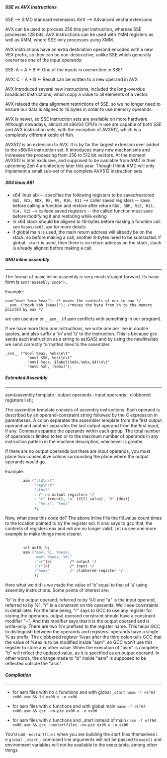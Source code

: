 
#####  SSE vs AVX Instructions

SSE --> SIMD standard extensions
AVX --> Advanced vector extensions

AVX can be used to process 256 bits per instruction, whereas SSE processes 128 bits. AVX instructions can be used with YMM registers as well as XMM, where SSE only processes using XMM.

AVX instructions have an extra destination operand encoded with a new VEX prefix, so they can be non-destructive, unlike SSE which generally overwrites one of the input operands:

SSE: A = A + B ← One of the inputs is overwritten in SSE!

AVX: C = A + B ← Result can be written to a new operand in AVX

AVX introduced several new instructions, included the long-overdue broadcast instructions, which copy a value to all elements of a vector.

AVX relaxed the data alignment restrictions of SSE, so we no longer need to ensure our data is aligned to 16 bytes in order to use memory operands.

AVX is newer, so SSE instruction sets are available on more hardware. Although nowadays, almost all x86/64 CPU’s in use are capable of both SSE and AVX instruction sets, with the exception of AVX512, which is a completely different kettle of fish.

AVX512 is an extension to AVX. It is by far the largest extension ever added to the x86/64 instruction set. It introduces many new mechanisms and increases the processing from 256 to 512 bit vectors. At the moment AVX512 is Intel exclusive, and supposed to be available from AMD in their upcoming Zen 4 architecture later this year. Though I think AMD will only implement a small sub-set of the complete AVX512 instruction sets.

##### X64 linux ABI
- x64 linux abi -- specifies the following registers to be saved/restored
`RAX, RCX, RDX, R8, R9, R10, R11` --> caller saved registers -- save before calling a function and restore after return
`RBX, RBP, R12, R13, R14, R15` --> calleee saved registers  -- the called function must save before modifying it and restoring while exiting 
- In x64 stack should be aligned to 16-bytes before making a function call.  see `Repos/ex03.asm` for more details
- if global main is used, the main return address will already be on the stack, so before making a call, another 8-bytes need to be  subtracted.  if global `_start` is used, then there is no return address on the stack, stack is already aligned before making a call. 

##### GNU inline assembly 
---------------------
The format of basic inline assembly is very much straight forward. Its basic form is 
	`asm("assembly code");`

Example:

`asm("movl %ecx %eax"); /* moves the contents of ecx to eax */`
`__asm__("movb %bh (%eax)"); /*moves the byte from bh to the memory pointed by eax */`

we can use asm or `__asm__` (if asm conflicts with something in our program).

If we have more than one instructions, we write one per line in double quotes, and also suffix a ’\n’ and ’\t’ to the instruction. This is because gcc sends each instruction as a string to as(GAS) and by using the newline/tab we send correctly formatted lines to the assembler.

```
_asm__ ("movl %eax, %ebx\n\t"
          "movl $56, %esi\n\t"
          "movl %ecx, $label(%edx,%ebx,$4)\n\t"
          "movb %ah, (%ebx)");
```

##### Extended Assembly
---
asm(assembly template : output operands : input operands : clobbered registers list);

The assembler template consists of assembly instructions. Each operand is described by an operand-constraint string followed by the C expression in parentheses. A colon separates the assembler template from the first output operand and another separates the last output operand from the first input, if any. Commas separate the operands within each group. The total number of operands is limited to ten or to the maximum number of operands in any instruction pattern in the machine description, whichever is greater.

If there are no output operands but there are input operands, you must place two consecutive colons surrounding the place where the output operands would go.

Example:
```bash
        asm ("cld\n\t"
             "rep\n\t"
             "stosl"
             : /* no output registers */
             : "c" (count), "a" (fill_value), "D" (dest)
             : "%ecx", "%edi" 
             );
```


Now, what does this code do? The above inline fills the fill_value count times to the location pointed to by the register edi. It also says to gcc that, the contents of registers eax and edi are no longer valid. Let us see one more example to make things more clearer.
```bash
       
        int a=10, b;
        asm ("movl %1, %%eax; 
              movl %%eax, %0;"
             :"=r"(b)        /* output */
             :"r"(a)         /* input */
             :"%eax"         /* clobbered register */
             );       
```

Here what we did is we made the value of ’b’ equal to that of ’a’ using assembly instructions. Some points of interest are:

"b" is the output operand, referred to by %0 and "a" is the input operand, referred to by %1.
"r" is a constraint on the operands. We’ll see constraints in detail later. For the time being, "r" says to GCC to use any register for storing the operands. output operand constraint should have a constraint modifier "=". And this modifier says that it is the output operand and is write-only.
There are two %’s prefixed to the register name. This helps GCC to distinguish between the operands and registers. operands have a single % as prefix.
The clobbered register %eax after the third colon tells GCC that the value of %eax is to be modified inside "asm", so GCC won’t use this register to store any other value.
When the execution of "asm" is complete, "b" will reflect the updated value, as it is specified as an output operand. In other words, the change made to "b" inside "asm" is supposed to be reflected outside the "asm".


##### Compilation
---
- for asm files with no c functions and with global `_start`
`nasm -f elf64 ex06.asm && ld ex06.o -o ex06`

- for asm files with c functions and with global main
`nasm -f elf64 ex06.asm && gcc -no-pie ex06.o -o ex06`

- for asm files with c functions and  _start instead of main
`nasm -f elf64 ex06.asm && gcc -nostartfiles -no-pie ex06.o -o ex06`

You'd use `-nostartfiles` when you are building the start files themselves i. e `global _start_`.  command line arguments will not be passed to `main()` and environment variables will not be available to the executable, among other things

